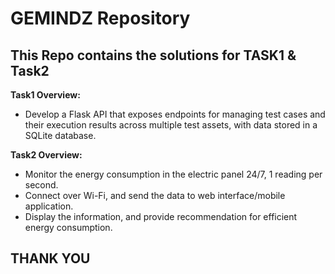 # GEMINDZ Repository
## This Repo contains the solutions for TASK1 & Task2

**Task1 Overview:**
- Develop a Flask API that exposes endpoints for managing test cases and their execution results
  across multiple test assets, with data stored in a SQLite database.

**Task2 Overview:**
- Monitor the energy consumption in the electric panel 24/7, 1 reading per second.
- Connect over Wi-Fi, and send the data to web interface/mobile application.
- Display the information, and provide recommendation for efficient energy consumption.

## THANK YOU 
